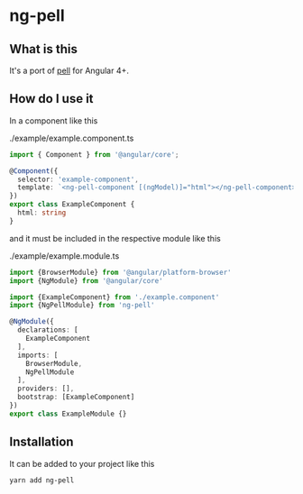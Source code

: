 # ng-pell
## What is this

It's a port of [pell](https://github.com/jaredreich/pell) for Angular 4+. 

## How do I use it

In a component like this

./example/example.component.ts
```typescript
import { Component } from '@angular/core';

@Component({
  selector: 'example-component',
  template: `<ng-pell-component [(ngModel)]="html"></ng-pell-component>`
})
export class ExampleComponent {
  html: string
}
```

and it must be included in the respective module like this

./example/example.module.ts

```typescript
import {BrowserModule} from '@angular/platform-browser'
import {NgModule} from '@angular/core'

import {ExampleComponent} from './example.component'
import {NgPellModule} from 'ng-pell'

@NgModule({
  declarations: [
    ExampleComponent
  ],
  imports: [
    BrowserModule,
    NgPellModule
  ],
  providers: [],
  bootstrap: [ExampleComponent]
})
export class ExampleModule {}
```

## Installation

It can be added to your project like this

```bash
yarn add ng-pell
```
